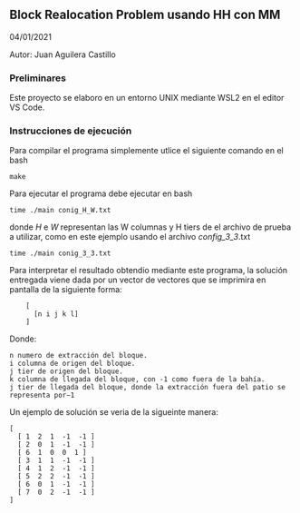 ## Block Realocation Problem usando HH con MM
04/01/2021

Autor:
        Juan Aguilera Castillo



### Preliminares

Este proyecto se elaboro en un entorno UNIX mediante WSL2 en el editor VS Code.

### Instrucciones de ejecución

Para compilar el programa simplemente utlice el siguiente comando en el bash

```
make
```
Para ejecutar el programa debe ejecutar en bash
```
time ./main conig_H_W.txt
```
donde _H_ e _W_ representan las W columnas y H  tiers de el archivo de prueba a utilizar, como en este ejemplo usando el archivo _config_3_3_.txt
```
time ./main conig_3_3.txt
```

Para interpretar el resultado obtendio mediante este programa, la solución entregada viene dada por un vector de vectores que se imprimira en pantalla de la siguiente forma:

        [
          [n i j k l]
        ]

Donde:

    n numero de extracción del bloque.
    i columna de origen del bloque.
    j tier de origen del bloque.
    k columna de llegada del bloque, con -1 como fuera de la bahía.
    j tier de llegada del bloque, donde la extracción fuera del patio se representa por−1

Un ejemplo de solución se veria de la sigueinte manera:

    [
      [ 1  2  1  -1  -1 ]
      [ 2  0  1  -1  -1 ]
      [ 6  1  0  0  1 ]
      [ 3  1  1  -1  -1 ]
      [ 4  1  2  -1  -1 ]
      [ 5  2  2  -1  -1 ]
      [ 6  0  1  -1  -1 ]
      [ 7  0  2  -1  -1 ]
    ]
